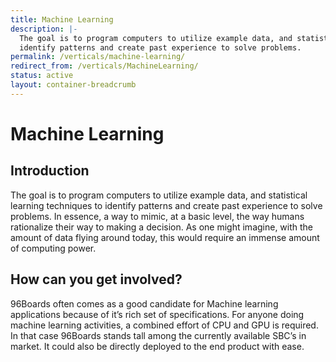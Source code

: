 ```yaml
---
title: Machine Learning
description: |-
  The goal is to program computers to utilize example data, and statistical learning techniques to
  identify patterns and create past experience to solve problems.
permalink: /verticals/machine-learning/
redirect_from: /verticals/MachineLearning/
status: active
layout: container-breadcrumb
---
```


# Machine Learning

## Introduction

The goal is to program computers to utilize example data, and statistical learning techniques to
identify patterns and create past experience to solve problems. In essence, a way to mimic, at a
basic level, the way humans rationalize their way to making a decision. As one might imagine, with
the amount of data flying around today, this would require an immense amount of computing power.


## How can you get involved?

96Boards often comes as a good candidate for Machine learning applications because of it’s rich set
of specifications. For anyone doing machine learning activities, a combined effort of CPU and GPU
is required. In that case 96Boards stands tall among the currently available SBC’s in market. It
could also be directly deployed to the end product with ease.
